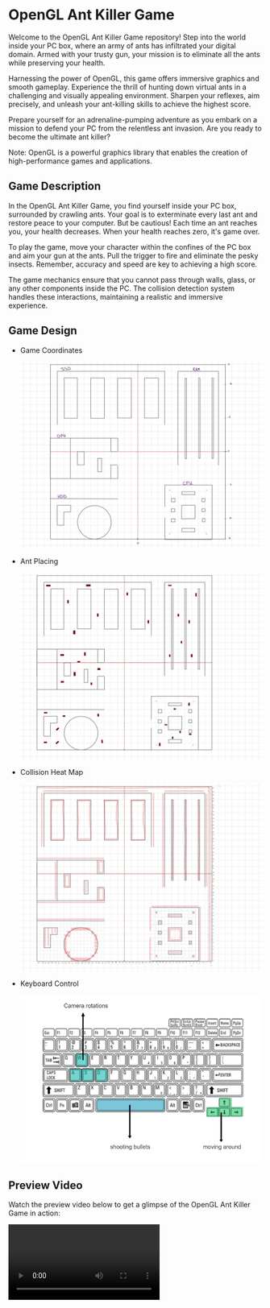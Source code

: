 # OpenGL Ant Killer Game

Welcome to the OpenGL Ant Killer Game repository! Step into the world inside your PC box, where an army of ants has infiltrated your digital domain. Armed with your trusty gun, your mission is to eliminate all the ants while preserving your health.

Harnessing the power of OpenGL, this game offers immersive graphics and smooth gameplay. Experience the thrill of hunting down virtual ants in a challenging and visually appealing environment. Sharpen your reflexes, aim precisely, and unleash your ant-killing skills to achieve the highest score.

Prepare yourself for an adrenaline-pumping adventure as you embark on a mission to defend your PC from the relentless ant invasion. Are you ready to become the ultimate ant killer?

Note: OpenGL is a powerful graphics library that enables the creation of high-performance games and applications.

## Game Description

In the OpenGL Ant Killer Game, you find yourself inside your PC box, surrounded by crawling ants. Your goal is to exterminate every last ant and restore peace to your computer. But be cautious! Each time an ant reaches you, your health decreases. When your health reaches zero, it's game over.

To play the game, move your character within the confines of the PC box and aim your gun at the ants. Pull the trigger to fire and eliminate the pesky insects. Remember, accuracy and speed are key to achieving a high score.

The game mechanics ensure that you cannot pass through walls, glass, or any other components inside the PC. The collision detection system handles these interactions, maintaining a realistic and immersive experience.

## Game Design  
   - Game Coordinates

     ![Game Coordinates](<Game%20design/Game%20coordinates.jpg>)
     
   - Ant Placing

     ![Ant Placing](<Game%20design/ant%20placing.jpg>)
     
   - Collision Heat Map

     ![Collision Map](<Game%20design/collision%20heat%20map.jpg>)
     
   - Keyboard Control
     
     ![Keyboard Control](<Game%20design/Keyboard%20control.PNG>)

## Preview Video

Watch the preview video below to get a glimpse of the OpenGL Ant Killer Game in action:

![![OpenGL Ant Killer Game Preview](<Game%20design/image.png>)](<Game%20design/preview.mp4>)
